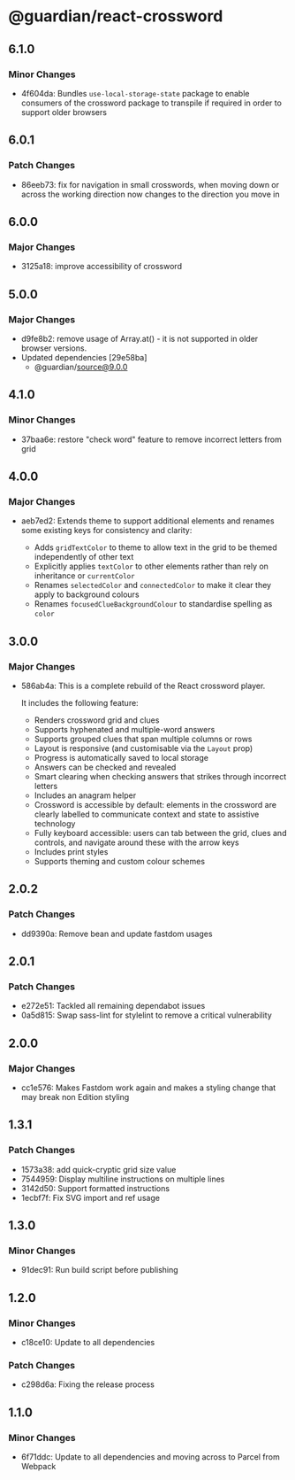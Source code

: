 # @guardian/react-crossword

## 6.1.0

### Minor Changes

- 4f604da: Bundles `use-local-storage-state` package to enable consumers of the crossword package to transpile if required in order to support older browsers

## 6.0.1

### Patch Changes

- 86eeb73: fix for navigation in small crosswords, when moving down or across the working direction now changes to the direction you move in

## 6.0.0

### Major Changes

- 3125a18: improve accessibility of crossword

## 5.0.0

### Major Changes

- d9fe8b2: remove usage of Array.at() - it is not supported in older browser versions.
- Updated dependencies [29e58ba]
  - @guardian/source@9.0.0

## 4.1.0

### Minor Changes

- 37baa6e: restore "check word" feature to remove incorrect letters from grid

## 4.0.0

### Major Changes

- aeb7ed2: Extends theme to support additional elements and renames some existing keys for consistency and clarity:

  - Adds `gridTextColor` to theme to allow text in the grid to be themed independently of other text
  - Explicitly applies `textColor` to other elements rather than rely on inheritance or `currentColor`
  - Renames `selectedColor` and `connectedColor` to make it clear they apply to background colours
  - Renames `focusedClueBackgroundColour` to standardise spelling as `color`

## 3.0.0

### Major Changes

- 586ab4a: This is a complete rebuild of the React crossword player.

  It includes the following feature:

  - Renders crossword grid and clues
  - Supports hyphenated and multiple-word answers
  - Supports grouped clues that span multiple columns or rows
  - Layout is responsive (and customisable via the `Layout` prop)
  - Progress is automatically saved to local storage
  - Answers can be checked and revealed
  - Smart clearing when checking answers that strikes through incorrect letters
  - Includes an anagram helper
  - Crossword is accessible by default: elements in the crossword are clearly labelled to communicate context and state to assistive technology
  - Fully keyboard accessible: users can tab between the grid, clues and controls, and navigate around these with the arrow keys
  - Includes print styles
  - Supports theming and custom colour schemes

## 2.0.2

### Patch Changes

- dd9390a: Remove bean and update fastdom usages

## 2.0.1

### Patch Changes

- e272e51: Tackled all remaining dependabot issues
- 0a5d815: Swap sass-lint for stylelint to remove a critical vulnerability

## 2.0.0

### Major Changes

- cc1e576: Makes Fastdom work again and makes a styling change that may break non Edition styling

## 1.3.1

### Patch Changes

- 1573a38: add quick-cryptic grid size value
- 7544959: Display multiline instructions on multiple lines
- 3142d50: Support formatted instructions
- 1ecbf7f: Fix SVG import and ref usage

## 1.3.0

### Minor Changes

- 91dec91: Run build script before publishing

## 1.2.0

### Minor Changes

- c18ce10: Update to all dependencies

### Patch Changes

- c298d6a: Fixing the release process

## 1.1.0

### Minor Changes

- 6f71ddc: Update to all dependencies and moving across to Parcel from Webpack

